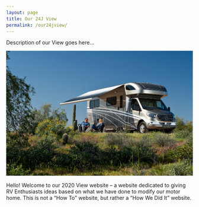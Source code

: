 ```yaml
---
layout: page
title: Our 24J View
permalink: /our24jview/
---
```


Description of our View goes here...

<img src="/assets/VW-Lifestyle%2005-20.jpg"/>

Hello!  Welcome to our 2020 View website – a website dedicated to giving RV Enthusiasts ideas based on what we have done to modify our motor home.  This is not a “How To” website, but rather a “How We Did It” website. 
